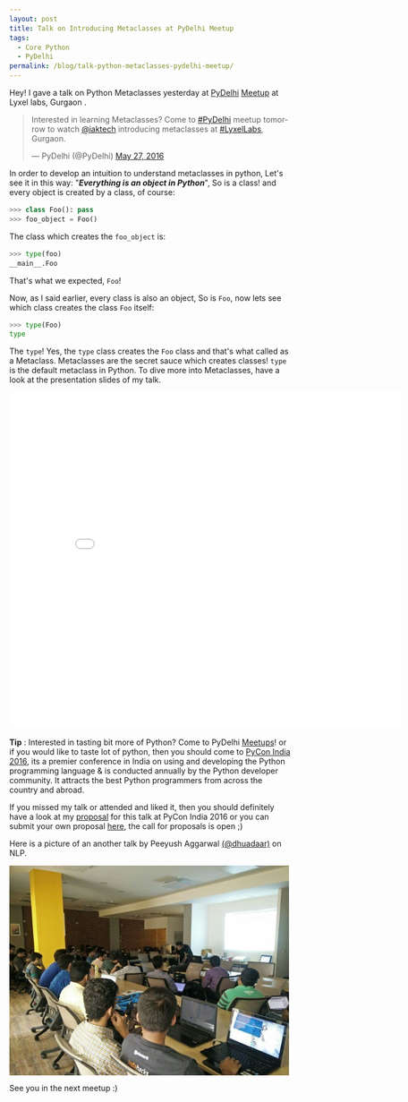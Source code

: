 ```yaml
---
layout: post
title: Talk on Introducing Metaclasses at PyDelhi Meetup
tags:
  - Core Python
  - PyDelhi
permalink: /blog/talk-python-metaclasses-pydelhi-meetup/
---
```



Hey! I gave a talk on Python Metaclasses yesterday at [PyDelhi](http://pydelhi.org) [Meetup](http://www.meetup.com/pydelhi/events/226342855/) at Lyxel labs, Gurgaon .

<blockquote class="twitter-tweet" data-lang="en"><p lang="en" dir="ltr">Interested in learning Metaclasses? Come to <a href="https://twitter.com/hashtag/PyDelhi?src=hash">#PyDelhi</a> meetup tomorrow to watch <a href="https://twitter.com/iaktech">@iaktech</a> introducing metaclasses at <a href="https://twitter.com/hashtag/LyxelLabs?src=hash">#LyxelLabs</a>, Gurgaon.</p>&mdash; PyDelhi (@PyDelhi) <a href="https://twitter.com/PyDelhi/status/736067744039198721">May 27, 2016</a></blockquote>
<script async src="//platform.twitter.com/widgets.js" charset="utf-8"></script>

In order to develop an intuition to understand metaclasses in python, Let's see it in this way: "***Everything is an object in Python***", So is a class! and every object is created by a class, of course:

```python
>>> class Foo(): pass
>>> foo_object = Foo()
```

The class which creates the `foo_object` is:

```python
>>> type(foo)
__main__.Foo
```
That's what we expected, `Foo`!

Now, as I said earlier, every class is also an object, So is `Foo`, now lets see which class creates the class `Foo` itself:

```python
>>> type(Foo)
type
```

The `type`! Yes, the `type` class creates the `Foo` class and that's what called as a Metaclass. Metaclasses are the secret sauce which creates classes! `type` is the default metaclass in Python. To dive more into Metaclasses, have a look at the presentation slides of
my talk.

<iframe src="//slides.com/aktech/introducing-metaclasses-in-python/embed" width="700" height="600" scrolling="no" frameborder="0" webkitallowfullscreen mozallowfullscreen allowfullscreen></iframe>


**Tip** : Interested in tasting bit more of Python? Come to PyDelhi [Meetups](http://www.meetup.com/pydelhi/)!
or if you would like to taste lot of python, then you should come to [PyCon India 2016](https://in.pycon.org/2016/), its a premier conference in India on using and developing the Python programming language & is conducted annually by the Python developer community. It attracts the best Python programmers from across the country and abroad.

If you missed my talk or attended and liked it, then you should definitely have a look at my [proposal](https://in.pycon.org/cfp/2016/proposals/introducing-metaclasses~dw0Je/) for this talk at PyCon India 2016 or you can submit your own proposal [here](https://in.pycon.org/cfp/2016/proposals/), the call for proposals is open ;)

Here is a picture of an another talk by Peeyush Aggarwal [(@dhuadaar)](https://twitter.com/dhuadaar) on NLP.

<img align="center" src="/assets/misc/dhuadaar.jpg" width="500">

 See you in the next meetup :)
